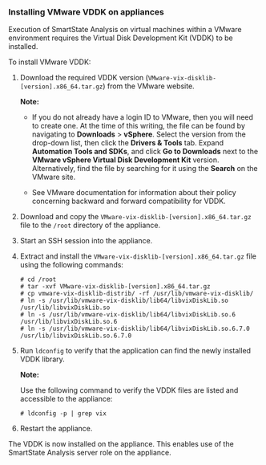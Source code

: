 ### Installing VMware VDDK on appliances

Execution of SmartState Analysis on virtual machines within a VMware
environment requires the Virtual Disk Development Kit (VDDK) to be installed.

To install VMware VDDK:

1. Download the required VDDK version (`VMware-vix-disklib-[version].x86_64.tar.gz`) from the VMware website.

    **Note:**

    - If you do not already have a login ID to VMware, then you will
      need to create one. At the time of this writing, the file can be
      found by navigating to **Downloads** > **vSphere**. Select the
      version from the drop-down list, then click the **Drivers &
      Tools** tab. Expand **Automation Tools and SDKs**, and click
      **Go to Downloads** next to the **VMware vSphere Virtual Disk
      Development Kit** version. Alternatively, find the file by
      searching for it using the **Search** on the VMware site.

    - See VMware documentation for information about their policy
      concerning backward and forward compatibility for VDDK.

2.  Download and copy the `VMware-vix-disklib-[version].x86_64.tar.gz`
    file to the `/root` directory of the appliance.

3.  Start an SSH session into the appliance.

4.  Extract and install the `VMware-vix-disklib-[version].x86_64.tar.gz`
    file using the following commands:

        # cd /root
        # tar -xvf VMware-vix-disklib-[version].x86_64.tar.gz
        # cp vmware-vix-disklib-distrib/ -rf /usr/lib/vmware-vix-disklib/
        # ln -s /usr/lib/vmware-vix-disklib/lib64/libvixDiskLib.so /usr/lib/libvixDiskLib.so
        # ln -s /usr/lib/vmware-vix-disklib/lib64/libvixDiskLib.so.6 /usr/lib/libvixDiskLib.so.6
        # ln -s /usr/lib/vmware-vix-disklib/lib64/libvixDiskLib.so.6.7.0 /usr/lib/libvixDiskLib.so.6.7.0

5.  Run `ldconfig` to verify that the application can find the newly installed VDDK library.

    **Note:**

    Use the following command to verify the VDDK files are listed and
    accessible to the appliance:

        # ldconfig -p | grep vix

6.  Restart the appliance.

The VDDK is now installed on the appliance. This enables use of the SmartState Analysis server role on the appliance.
